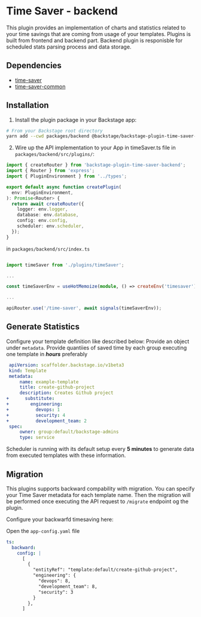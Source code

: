 # Time Saver - backend

This plugin provides an implementation of charts and statistics related to your time savings that are coming from usage of your templates. Plugins is built from frontend and backend part. Backend plugin is responisble for scheduled stats parsing process and data storage.

## Dependencies

- [time-saver](./time-saver)
- [time-saver-common](./time-saver-common)

## Installation

1. Install the plugin package in your Backstage app:

```sh
# From your Backstage root directory
yarn add --cwd packages/backend @backstage/backstage-plugin-time-saver-backend
```

2. Wire up the API implementation to your App in timeSaver.ts file in `packages/backend/src/plugins/`:

```ts
import { createRouter } from 'backstage-plugin-time-saver-backend';
import { Router } from 'express';
import { PluginEnvironment } from '../types';

export default async function createPlugin(
  env: PluginEnvironment,
): Promise<Router> {
  return await createRouter({
    logger: env.logger,
    database: env.database,
    config: env.config,
    scheduler: env.scheduler,
  });
}
```

in `packages/backend/src/index.ts`

```ts

import timeSaver from './plugins/timeSaver';

...

const timeSaverEnv = useHotMemoize(module, () => createEnv('timesaver'));

...

apiRouter.use('/time-saver', await signals(timeSaverEnv));

```

## Generate Statistics

Configure your template definition like described below:
Provide an object under `metadata`. Provide quantiies of saved time by each group executing one template in **_hours_** preferably

```yaml
 apiVersion: scaffolder.backstage.io/v1beta3
 kind: Template
 metadata:
     name: example-template
     title: create-github-project
     description: Creates Github project
+      substitute:
+        engineering:
+          devops: 1
+          security: 4
+          development_team: 2
 spec:
     owner: group:default/backstage-admins
     type: service
```

Scheduler is running with its default setup every **5 minutes** to generate data from executed templates with these information.

## Migration

This plugins supports backward compability with migration. You can specify your Time Saver metadata for each template name. Then the migration will be performed once executing the API request to `/migrate` endpoint og the plugin.

Configure your backwarfd timesaving here:

Open the `app-config.yaml` file

```yaml
ts:
  backward:
    config: |
      [
        {
          "entityRef": "template:default/create-github-project",
          "engineering": {
            "devops": 8,
            "development_team": 8,
            "security": 3
          }
        },
      ]
```
